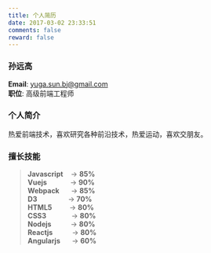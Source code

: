 ```yaml
---
title: 个人简历
date: 2017-03-02 23:33:51
comments: false
reward: false
---
```


### 孙远高 

**Email**: yuga.sun.bj@gmail.com  
**职位**: 高级前端工程师  

### 个人简介

热爱前端技术，喜欢研究各种前沿技术，热爱运动，喜欢交朋友。

### 擅长技能

> **Javascript**&nbsp;&nbsp;&nbsp;&nbsp;→  **85%**     
> **Vuejs**&nbsp;&nbsp;&nbsp;&nbsp;&nbsp;&nbsp;&nbsp;&nbsp;&nbsp;&nbsp;&nbsp;&nbsp;→  **90%**   
> **Webpack**&nbsp;&nbsp;&nbsp;&nbsp;&nbsp;&nbsp;→  **85%**  
> **D3**&nbsp;&nbsp;&nbsp;&nbsp;&nbsp;&nbsp;&nbsp;&nbsp;&nbsp;&nbsp;&nbsp;&nbsp;&nbsp;&nbsp;&nbsp;&nbsp;→  **70%**  
> **HTML5**&nbsp;&nbsp;&nbsp;&nbsp;&nbsp;&nbsp;&nbsp;&nbsp;&nbsp;→  **80%**  
> **CSS3**&nbsp;&nbsp;&nbsp;&nbsp;&nbsp;&nbsp;&nbsp;&nbsp;&nbsp;&nbsp;&nbsp;&nbsp;&nbsp;→  **80%**  
> **Nodejs**&nbsp;&nbsp;&nbsp;&nbsp;&nbsp;&nbsp;&nbsp;&nbsp;&nbsp;&nbsp;→  **80%**  
> **Reactjs**&nbsp;&nbsp;&nbsp;&nbsp;&nbsp;&nbsp;&nbsp;&nbsp;&nbsp;&nbsp;→  **80%**  
> **Angularjs**&nbsp;&nbsp;&nbsp;&nbsp;&nbsp;&nbsp;→  **60%**  

